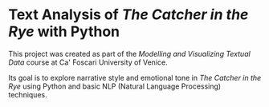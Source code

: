 # Text Analysis of *The Catcher in the Rye* with Python

This project was created as part of the *Modelling and Visualizing Textual Data* course at Ca' Foscari University of Venice.

Its goal is to explore narrative style and emotional tone in *The Catcher in the Rye* using Python and basic NLP (Natural Language Processing) techniques.
